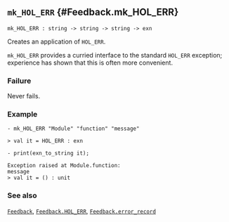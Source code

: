 ## `mk_HOL_ERR` {#Feedback.mk_HOL_ERR}


```
mk_HOL_ERR : string -> string -> string -> exn
```



Creates an application of `HOL_ERR`.


`mk_HOL_ERR` provides a curried interface to the standard `HOL_ERR`
exception; experience has shown that this is often more convenient.

### Failure

Never fails.



### Example

    
    - mk_HOL_ERR "Module" "function" "message"
    
    > val it = HOL_ERR : exn
    
    - print(exn_to_string it);
    
    Exception raised at Module.function:
    message
    > val it = () : unit
    



### See also

[`Feedback`](#Feedback), [`Feedback.HOL_ERR`](#Feedback.HOL_ERR), [`Feedback.error_record`](#Feedback.error_record)

